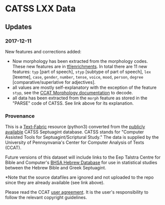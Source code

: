 # CATSS LXX Data

## Updates

### 2017-12-11
New features and corrections added:<br> 
* Now morphology has been extracted from the morphology codes. These new features are in [tf/enrichments](tf/enrichments). In total there are 11 new features: `typ` [part of speech], `styp` [subtype of part of speech], `lex` [lexeme], `case`, `gender`, `number`, `tense`, `voice`, `mood`, `person`, `degree` [comparative/superlative for adjectives].
* all values are mostly self-explanatory with the exception of the feature `styp`, see the [CCAT Morphology documentation](http://ccat.sas.upenn.edu/gopher/text/religion/biblical/lxxmorph/*Morph-Coding) to decode.
* all data has been extracted from the `morph` feature as stored in the "PARSE" code of CATSS. See link above for its explanation. 

### Provenance
This is a [Text-Fabric](https://github.com/Dans-labs/text-fabric) resource (python3) converted from the [publicly available](http://ccat.sas.upenn.edu/rak//catss.html) CATSS Septuagint database. CATSS stands for "Computer Assisted Tools for Septuagint/Scriptural Study." The data is supplied by the University of Pennsynvania's Center for Computer Analysis of Texts (CCAT).

Future versions of this dataset will include links to the Eep Talstra Centre for Bible and Computer's [BHSA Hebrew Database](https://github.com/ETCBC/bhsa) for use in statistical studies between the Hebrew Bible and Greek Septuagint.

*Note that the source datafiles are ignored and not uploaded to the repo since they are already available (see link above). 

Please read the CCAT [user agreement](http://ccat.sas.upenn.edu/gopher/text/religion/biblical/lxxmorph/0-user-declaration.txt). It is the user's responsibility to follow the relevant copyright guidelines. 
